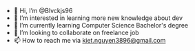 - 👋 Hi, I’m @Blvckjs96
- 👀 I’m interested in learning more new knowledge about dev
- 🌱 I’m currently learning Computer Science Bachelor's degree
- 💞️ I’m looking to collaborate on freelance job
- 📫 How to reach me via kiet.nguyen3896@gmail.com

<!---
Blvckjs96/Blvckjs96 is a ✨ special ✨ repository because its `README.md` (this file) appears on your GitHub profile.
You can click the Preview link to take a look at your changes.
--->
